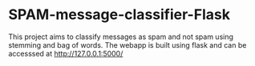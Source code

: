 # SPAM-message-classifier-Flask

This project aims to classify messages as spam and not spam using stemming and bag of words. 
The webapp is built using flask and  can be accesssed at http://127.0.0.1:5000/
